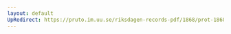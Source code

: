 ```yaml
---
layout: default
UpRedirect: https://pruto.im.uu.se/riksdagen-records-pdf/1868/prot-1868--ak--302.pdf
---
```


